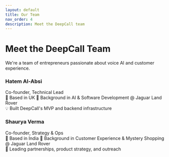 ```yaml
---
layout: default
title: Our Team
nav_order: 4
description: Meet the DeepCall team
---
```


# Meet the DeepCall Team

We're a team of entrepreneurs passionate about voice AI and customer experience.

### Hatem Al-Absi
Co-founder, Technical Lead  
📍 Based in UK
🚗 Background in AI & Software Development @ Jaguar Land Rover  
💡 Built DeepCall's MVP and backend infrastructure

### Shaurya Verma
Co-founder, Strategy & Ops  
📍 Based in India
🚗 Background in Customer Experience & Mystery Shopping @ Jaguar Land Rover  
🎯 Leading partnerships, product strategy, and outreach